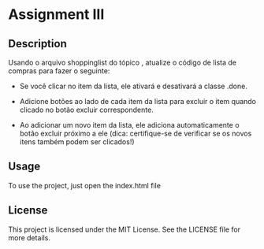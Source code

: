 # Assignment III

## Description

Usando o arquivo shoppinglist do tópico , atualize o código de lista de compras para fazer o seguinte:

- Se você clicar no item da lista, ele ativará e desativará a classe .done.

- Adicione botões ao lado de cada item da lista para excluir o item quando clicado no botão excluir correspondente.

- Ao adicionar um novo item da lista, ele adiciona automaticamente o botão excluir próximo a ele (dica: certifique-se de verificar se os novos itens também podem ser clicados!)

## Usage

To use the project, just open the index.html file

## License

This project is licensed under the MIT License. See the LICENSE file for more details.
